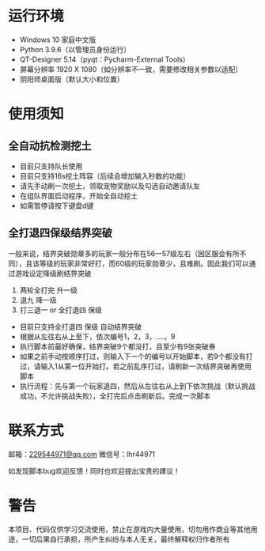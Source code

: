 # 运行环境

- Windows 10 家庭中文版
- Python 3.9.6（以管理员身份运行）
- QT-Designer 5.14（pyqt：Pycharm-External Tools）
- 屏幕分辨率 1920 X 1080（如分辨率不一致，需要修改相关参数以适配）
- 阴阳师桌面版（默认大小和位置）

# 使用须知

## 全自动抗检测挖土

- 目前只支持队长使用
- 目前只支持16s挖土阵容（后续会增加输入秒数的功能）
- 请先手动刷一次挖土，领取宠物奖励以及勾选自动邀请队友
- 在组队界面启动程序，开始全自动挖土
- 如需暂停请按下键盘d键

## 全打退四保级结界突破

一般来说，结界突破勋章多的玩家一般分布在56—57级左右（因区服会有所不同），且该等级的玩家非常好打，而60级的玩家勋章少，且难刷。因此我们可以通过游戏设定降级刷结界突破

1. 两轮全打完 升一级
2. 退九 降一级
3. 打三退一 or 全打退四 保级

- 目前只支持全打退四 保级 自动结界突破
- 根据从左往右从上至下，依次编号1，2，3，....，9
- 执行脚本前最好确保，结界突破9个都没打，且至少有9张突破券
- 如果之前手动按顺序打过，则输入下一个的编号以开始脚本，若9个都没有打过，请输入1从第一位开始打。若之前乱序打过，请刷新一次结界突破再使用脚本
- 执行流程：先与第一个玩家退四，然后从左往右从上到下依次挑战（默认挑战成功，不允许挑战失败），全打完后点击刷新后。完成一次脚本

# 联系方式

邮箱：229544971@qq.com	微信号：lhr44971

如发现脚本bug欢迎反馈！同时也欢迎提出宝贵的建议！

# 警告

本项目、代码仅供学习交流使用，禁止在游戏内大量使用，切勿用作商业等其他用途，一切后果自行承担，所产生纠纷与本人无关，最终解释权归作者所有

